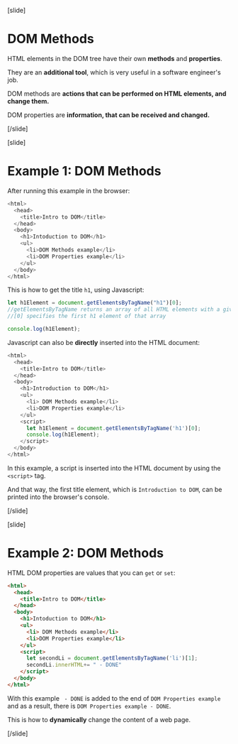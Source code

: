 [slide]

# DOM Methods

HTML elements in the DOM tree have their own **methods** and **properties**.

They are an **additional tool**, which is very useful in a software engineer's job.

DOM methods are **actions that can be performed on HTML elements, and change them.**

DOM properties are **information, that can be received and changed.**

[/slide]

[slide]

# Example 1: DOM Methods

After running this example in the browser:

```js
<html>
  <head>
    <title>Intro to DOM</title>
  </head>
  <body>
    <h1>Intoduction to DOM</h1>
    <ul>
      <li>DOM Methods example</li>
      <li>DOM Properties example</li>
    </ul>
  </body>
</html>
```

This is how to get the title `h1`, using Javascript:

```js
let h1Element = document.getElementsByTagName("h1")[0];
//getElementsByTagName returns an array of all HTML elements with a given tag
//[0] specifies the first h1 element of that array

console.log(h1Element);
```

Javascript can also be **directly** inserted into the HTML document:

```js
<html>
  <head>
    <title>Intro to DOM</title>
  </head>
  <body>
    <h1>Introduction to DOM</h1>
    <ul>
      <li> DOM Methods example</li>
      <li>DOM Properties example</li>
    </ul>
    <script>
      let h1Element = document.getElementsByTagName('h1')[0];
      console.log(h1Element);
    </script>
  </body>
</html>
```

In this example, a script is inserted into the HTML document by using the `<script>` tag.

And that way, the first title element, which is `Introduction to DOM`, can be printed into the browser's console.

[/slide]

[slide]

# Example 2: DOM Methods

HTML DOM properties are values that you can `get` or `set`:

```html live
<html>
  <head>
    <title>Intro to DOM</title>
  </head>
  <body>
    <h1>Intoduction to DOM</h1>
    <ul>
      <li> DOM Methods example</li>
      <li>DOM Properties example</li>
    </ul>
    <script>
      let secondLi = document.getElementsByTagName('li')[1];
      secondLi.innerHTML+= " - DONE"
    </script>
  </body>
</html>
```

With this example ` - DONE` is added to the end of `DOM Properties example` and as a result, there is `DOM Properties example - DONE`.

This is how to **dynamically** change the content of a web page.

[/slide]
